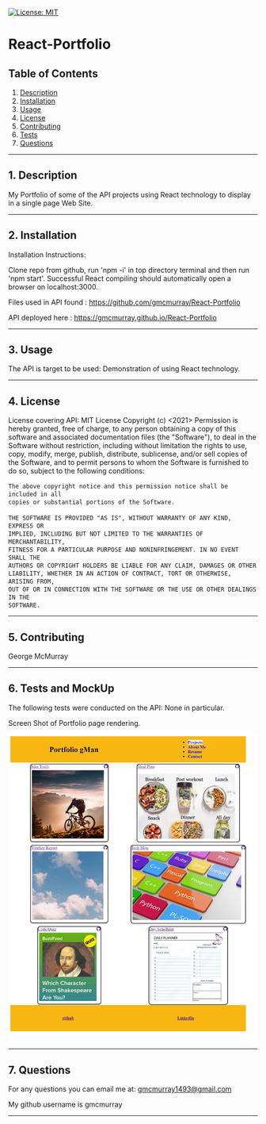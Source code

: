 
[![License: MIT](https://img.shields.io/badge/License-MIT-yellow.svg)](https://opensource.org/licenses/MIT)
# React-Portfolio 

## Table of Contents
1. [Description](#descrip) 
2. [Installation](#install)
3. [Usage](#usage)
4. [License](#lic)
5. [Contributing](#contri)
6. [Tests](#test)
7. [Questions](#quest)

---------------------------------------
## 1. Description <a id="descrip"> </a>
My Portfolio of some of the API projects using React technology to display in a single page Web Site.

----------------------------------------------

## 2. Installation <a id="install"></a>
Installation Instructions: 

Clone repo from github, run 'npm -i' in top directory terminal and then run 'npm start'.  Successful React compiling should automatically open a browser on localhost:3000.

Files used in API found : https://github.com/gmcmurray/React-Portfolio 

API deployed here : https://gmcmurray.github.io/React-Portfolio

-------------------------------------------------

## 3. Usage <a id="usage"></a>
The API is target to be used:
Demonstration of using React technology.

-----------------------------------------------------

## 4. License <a id="lic"></a>

License covering API:
MIT License
    Copyright (c) <2021> <George McMurray>
    Permission is hereby granted, free of charge, to any person obtaining a copy
    of this software and associated documentation files (the "Software"), to deal
    in the Software without restriction, including without limitation the rights
    to use, copy, modify, merge, publish, distribute, sublicense, and/or sell
    copies of the Software, and to permit persons to whom the Software is
    furnished to do so, subject to the following conditions:
    
    The above copyright notice and this permission notice shall be included in all
    copies or substantial portions of the Software.
    
    THE SOFTWARE IS PROVIDED "AS IS", WITHOUT WARRANTY OF ANY KIND, EXPRESS OR
    IMPLIED, INCLUDING BUT NOT LIMITED TO THE WARRANTIES OF MERCHANTABILITY,
    FITNESS FOR A PARTICULAR PURPOSE AND NONINFRINGEMENT. IN NO EVENT SHALL THE
    AUTHORS OR COPYRIGHT HOLDERS BE LIABLE FOR ANY CLAIM, DAMAGES OR OTHER
    LIABILITY, WHETHER IN AN ACTION OF CONTRACT, TORT OR OTHERWISE, ARISING FROM,
    OUT OF OR IN CONNECTION WITH THE SOFTWARE OR THE USE OR OTHER DEALINGS IN THE
    SOFTWARE.

----------------------------------------------

## 5. Contributing <a id="contri"></a>
George McMurray

-------------------------------------------------

## 6. Tests and MockUp<a id="test"></a>
The following tests were conducted on the API:
None in particular.

Screen Shot of Portfolio page rendering.

![ shot of Portfolio.](./src/assets/images/portfoliopage.png)

----------------------------------------------------------------

## 7.  Questions <a id="quest"></a>
For any questions you can email me at:
gmcmurray1493@gmail.com

My github username is gmcmurray

---------------------------------
